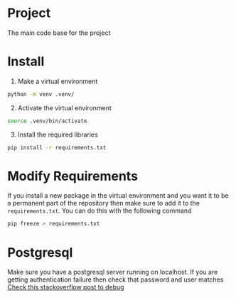 # Project
The main code base for the project

# Install

1. Make a virtual environment
```bash 
python -m venv .venv/
```
2. Activate the virtual environment
```bash
source .venv/bin/activate
```
3. Install the required libraries
```bash
pip install -r requirements.txt
```

# Modify Requirements

If you install a new package in the virtual environment and you want it to be a permanent part of the repository then make sure to add it to the `requirements.txt`.
You can do this with the following command
```bash
pip freeze > requirements.txt
```

# Postgresql
Make sure you have a postgresql server running on localhost.
If you are getting authentication failure then check that password and user matches
[Check this stackoverflow post to debug](https://stackoverflow.com/questions/18664074/getting-error-peer-authentication-failed-for-user-postgres-when-trying-to-ge)